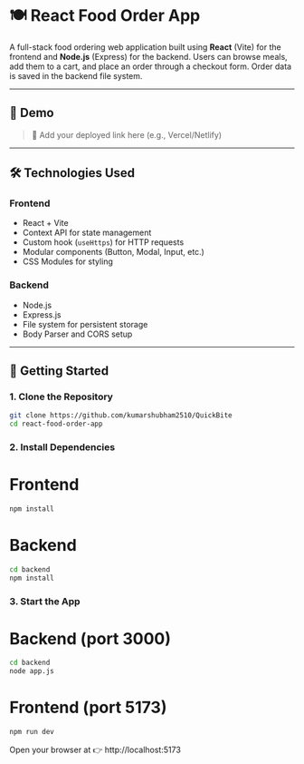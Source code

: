 # 🍽️ React Food Order App

A full-stack food ordering web application built using **React** (Vite) for the frontend and **Node.js** (Express) for the backend. Users can browse meals, add them to a cart, and place an order through a checkout form. Order data is saved in the backend file system.

---

## 📸 Demo

> 🔗 Add your deployed link here (e.g., Vercel/Netlify)

---

## 🛠️ Technologies Used

### Frontend
- React + Vite
- Context API for state management
- Custom hook (`useHttps`) for HTTP requests
- Modular components (Button, Modal, Input, etc.)
- CSS Modules for styling

### Backend
- Node.js
- Express.js
- File system for persistent storage
- Body Parser and CORS setup

---

## 🚀 Getting Started

### 1. Clone the Repository

```bash
git clone https://github.com/kumarshubham2510/QuickBite
cd react-food-order-app
```
### 2. Install Dependencies

# Frontend
```bash
npm install
```
# Backend
```bash
cd backend
npm install
```

### 3. Start the App
# Backend (port 3000)
```bash
cd backend
node app.js
```
# Frontend (port 5173)
```bash
npm run dev
```
Open your browser at 👉 http://localhost:5173